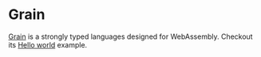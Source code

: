 # Grain

[Grain](https://grain-lang.org/) is a strongly typed languages designed for WebAssembly. Checkout its [Hello world](https://grain-lang.org/docs/guide/hello_world) example.
